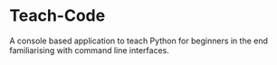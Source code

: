 # Teach-Code

A console based application to teach Python for beginners in the end familiarising with command line interfaces.
